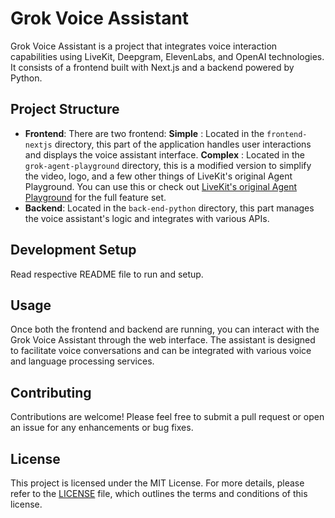 # Grok Voice Assistant

Grok Voice Assistant is a project that integrates voice interaction capabilities using LiveKit, Deepgram, ElevenLabs, and OpenAI technologies. It consists of a frontend built with Next.js and a backend powered by Python.

## Project Structure

- **Frontend**: There are two frontend:
  **Simple** : Located in the `frontend-nextjs` directory, this part of the application handles user interactions and displays the voice assistant interface.
  **Complex** : Located in the `grok-agent-playground` directory, this is a modified version to simplify the video, logo, and a few other things of LiveKit's original Agent Playground. You can use this or check out [LiveKit&#39;s original Agent Playground](https://github.com/livekit/agents-playground) for the full feature set.
- **Backend**: Located in the `back-end-python` directory, this part manages the voice assistant's logic and integrates with various APIs.

## Development Setup

Read respective README file to run and setup.

## Usage

Once both the frontend and backend are running, you can interact with the Grok Voice Assistant through the web interface. The assistant is designed to facilitate voice conversations and can be integrated with various voice and language processing services.

## Contributing

Contributions are welcome! Please feel free to submit a pull request or open an issue for any enhancements or bug fixes.

## License

This project is licensed under the MIT License. For more details, please refer to the [LICENSE](LICENSE) file, which outlines the terms and conditions of this license.
